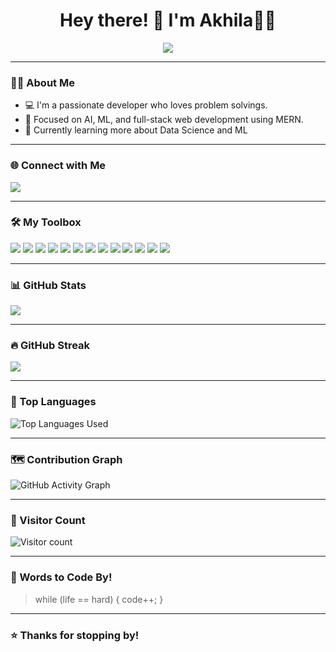 <h1 align="center">Hey there! 👋 I'm Akhila👩‍💻</h1>
<p align="center"><img src="https://readme-typing-svg.herokuapp.com?font=Fira+Code&size=24&duration=1&pause=1000&color=00FF00&center=true&vCenter=true&width=690&lines=while(!succeed)+%7B+tryAgain()%3B+%7D&repeat=true&cursor=%7C" />

</p>

---

### 👨‍💻 About Me

- 💻 I'm a passionate developer who loves problem solvings.
- 🤖 Focused on AI, ML, and full-stack web development using MERN.
- 🧠 Currently learning more about Data Science and ML

---

### 🌐 Connect with Me

<p align="left">
  <a href="https://linkedin.com/in/akhila-k-n-419a5324b" target="_blank"><img src="https://img.shields.io/badge/LinkedIn-0077B5?style=for-the-badge&logo=linkedin&logoColor=white"/></a>
</p>

---

### 🛠️ My Toolbox

<p align="left">
  <img src="https://img.shields.io/badge/AI/ML-6C63FF?style=for-the-badge&logo=openai&logoColor=white"/>
  <img src="https://img.shields.io/badge/MongoDB-4EA94B?style=for-the-badge&logo=mongodb&logoColor=white"/>
  <img src="https://img.shields.io/badge/Express.js-000000?style=for-the-badge&logo=express&logoColor=white"/>
  <img src="https://img.shields.io/badge/React-61DAFB?style=for-the-badge&logo=react&logoColor=black"/>
  <img src="https://img.shields.io/badge/Node.js-339933?style=for-the-badge&logo=nodedotjs&logoColor=white"/>
  <img src="https://img.shields.io/badge/Python-3776AB?style=for-the-badge&logo=python&logoColor=white"/>
  <img src="https://img.shields.io/badge/C++-00599C?style=for-the-badge&logo=c%2B%2B&logoColor=white"/>
  <img src="https://img.shields.io/badge/C-00599C?style=for-the-badge&logo=c&logoColor=white"/>
  <img src="https://img.shields.io/badge/Java-ED8B00?style=for-the-badge&logo=java&logoColor=white"/>
  <img src="https://img.shields.io/badge/JavaScript-F7DF1E?style=for-the-badge&logo=javascript&logoColor=black"/>
  <img src="https://img.shields.io/badge/TailwindCSS-38B2AC?style=for-the-badge&logo=tailwind-css&logoColor=white"/>
  <img src="https://img.shields.io/badge/HTML5-E34F26?style=for-the-badge&logo=html5&logoColor=white"/>
  <img src="https://img.shields.io/badge/CSS3-1572B6?style=for-the-badge&logo=css3&logoColor=white"/>
</p>

---

### 📊 GitHub Stats

<p align="left">
  <img src="https://github-readme-stats.vercel.app/api?username=Akhilaknair&show_icons=true&theme=github_dark&hide_border=true"  />
</p>

---

### 🔥 GitHub Streak

<p align="left">
  <img src="https://github-readme-streak-stats.herokuapp.com/?user=Akhilaknair&theme=github-dark&hide_border=true"  />
</p>


---

### 🧠 Top Languages

<p align="left">
  <img src="https://github-readme-stats.vercel.app/api/top-langs/?username=Akhilaknair&layout=compact&theme=github_dark&hide_border=true" alt="Top Languages Used" />
</p>

---

### 🗺️ Contribution Graph

<p align="left">
  <img src="https://github-readme-activity-graph.vercel.app/graph?username=Akhilaknair&bg_color=0d1117&color=00ffcc&line=00ffcc&point=ffffff&hide_border=true" alt="GitHub Activity Graph" />
</p>

---

### 👀 Visitor Count

<p align="left">
  <img src="https://komarev.com/ghpvc/?username=Akhilaknair&label=Profile+views&color=brightgreen&style=flat" alt="Visitor count" />
</p>

---

### 💬 Words to Code By!

> while (life == hard) { code++; }

---

### ⭐ Thanks for stopping by!


